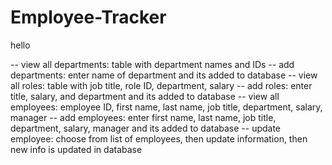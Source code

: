 # Employee-Tracker


hello 


-- view all departments: table with department names and IDs 
    -- add departments: enter name of department and its added to database
-- view all roles: table with job title, role ID, department, salary
    -- add roles: enter title, salary, and department and its added to database
-- view all employees: employee ID, first name, last name, job title, department, salary, manager
    -- add employees: enter first name, last name, job title, department, salary, manager and its added to database
    -- update employee: choose from list of employees, then update information, then new info is updated in database